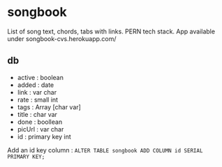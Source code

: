 # songbook

List of song text, chords, tabs with links. PERN tech stack.
App available under songbook-cvs.herokuapp.com/

## db

- active : boolean
- added : date
- link : var char
- rate : small int
- tags : Array [char var]
- title : char var
- done : boollean
- picUrl : var char
- id : primary key int

Add an id key column : `ALTER TABLE songbook ADD COLUMN id SERIAL PRIMARY KEY;`